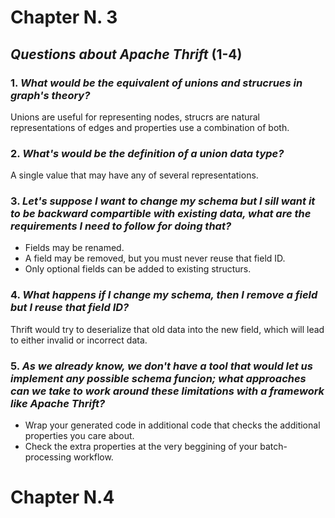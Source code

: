 # Chapter N. 3


## _Questions about Apache Thrift_ (1-4)

### 1. _What would be the equivalent of unions and strucrues in graph's theory?_
Unions are useful for representing nodes, strucrs are natural representations of edges and properties use a 
combination of both. 

### 2. _What's would be the definition of a union data type?_
A single value that may have any of several representations.

### 3. _Let's suppose I want to change my schema but I sill want it to be backward compartible with existing data, what are the requirements I need to follow for doing that?_
- Fields may be renamed. 
- A field may be removed, but you must never reuse that field ID.
- Only optional fields can be added to existing structurs.

### 4. _What happens if I change my schema, then I remove a field but I reuse that field ID?_
Thrift would try to deserialize that old data into the new field, which will lead to either invalid or incorrect data.

### 5. _As we already know, we don't have a tool that would let us implement any possible schema funcion; what approaches can we take to work around these limitations with a framework like Apache Thrift?_
+ Wrap your generated code in additional code that checks the additional properties you care about. 
+ Check the extra properties at the very beggining of your batch-processing workflow. 

# Chapter N.4
